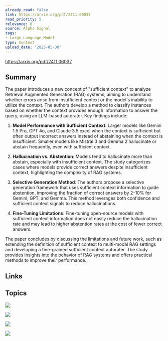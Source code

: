 ```yaml
---
already_read: false
link: https://arxiv.org/pdf/2411.06037
read_priority: 5
relevance: 0
source: Alpha Signal
tags:
- Large_Language_Model
type: Content
upload_date: '2025-05-30'
---
```


https://arxiv.org/pdf/2411.06037
## Summary

The paper introduces a new concept of "sufficient context" to analyze Retrieval Augmented Generation (RAG) systems, aiming to understand whether errors arise from insufficient context or the model's inability to utilize the context. The authors develop a method to classify instances based on whether the context provides enough information to answer the query, using an LLM-based autorater. Key findings include:

1. **Model Performance with Sufficient Context**: Larger models like Gemini 1.5 Pro, GPT 4o, and Claude 3.5 excel when the context is sufficient but often output incorrect answers instead of abstaining when the context is insufficient. Smaller models like Mistral 3 and Gemma 2 hallucinate or abstain frequently, even with sufficient context.

2. **Hallucination vs. Abstention**: Models tend to hallucinate more than abstain, especially with insufficient context. The study categorizes cases where models provide correct answers despite insufficient context, highlighting the complexity of RAG systems.

3. **Selective Generation Method**: The authors propose a selective generation framework that uses sufficient context information to guide abstention, improving the fraction of correct answers by 2–10% for Gemini, GPT, and Gemma. This method leverages both confidence and sufficient context signals to reduce hallucinations.

4. **Fine-Tuning Limitations**: Fine-tuning open-source models with sufficient context information does not easily reduce the hallucination rate and may lead to higher abstention rates at the cost of fewer correct answers.

The paper concludes by discussing the limitations and future work, such as extending the definition of sufficient context to multi-modal RAG settings and developing a fine-grained sufficient context autorater. The study provides insights into the behavior of RAG systems and offers practical methods to improve their performance.
## Links


## Topics

![](topics/Concept/Retrieval%20Augmented%20Generation%20RAG)

![](topics/Concept/Sufficient%20Context)

![](topics/Concept/Hallucination%20in%20LLMs)

![](topics/Concept/Selective%20Generation)